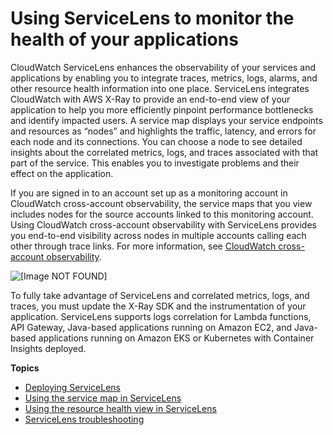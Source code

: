 # Using ServiceLens to monitor the health of your applications<a name="ServiceLens"></a>

CloudWatch ServiceLens enhances the observability of your services and applications by enabling you to integrate traces, metrics, logs, alarms, and other resource health information into one place\. ServiceLens integrates CloudWatch with AWS X\-Ray to provide an end\-to\-end view of your application to help you more efficiently pinpoint performance bottlenecks and identify impacted users\. A service map displays your service endpoints and resources as “nodes” and highlights the traffic, latency, and errors for each node and its connections\. You can choose a node to see detailed insights about the correlated metrics, logs, and traces associated with that part of the service\. This enables you to investigate problems and their effect on the application\.

If you are signed in to an account set up as a monitoring account in CloudWatch cross\-account observability, the service maps that you view includes nodes for the source accounts linked to this monitoring account\. Using CloudWatch cross\-account observability with ServiceLens provides you end\-to\-end visibility across nodes in multiple accounts calling each other through trace links\. For more information, see [CloudWatch cross\-account observability](CloudWatch-Unified-Cross-Account.md)\.

![\[Image NOT FOUND\]](http://docs.aws.amazon.com/AmazonCloudWatch/latest/monitoring/images/ServiceMap.png)

To fully take advantage of ServiceLens and correlated metrics, logs, and traces, you must update the X\-Ray SDK and the instrumentation of your application\. ServiceLens supports logs correlation for Lambda functions, API Gateway, Java\-based applications running on Amazon EC2, and Java\-based applications running on Amazon EKS or Kubernetes with Container Insights deployed\.

**Topics**
+ [Deploying ServiceLens](deploy_servicelens.md)
+ [Using the service map in ServiceLens](servicelens_service_map.md)
+ [Using the resource health view in ServiceLens](servicelens_resource_health.md)
+ [ServiceLens troubleshooting](servicelens_troubleshooting.md)